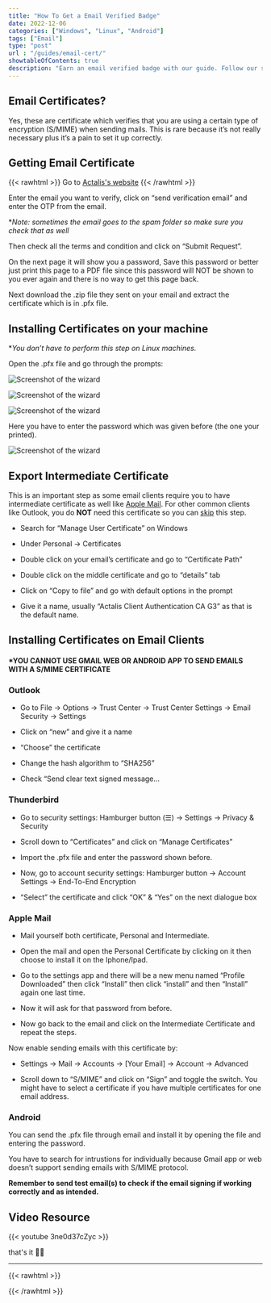 ```yaml
---
title: "How To Get a Email Verified Badge"
date: 2022-12-06
categories: ["Windows", "Linux", "Android"]
tags: ["Email"]
type: "post"
url : "/guides/email-cert/"
showtableOfContents: true
description: "Earn an email verified badge with our guide. Follow our steps to verify your email and increase trust with email recipients for improved communication."
---
```


## Email Certificates?

Yes, these are certificate which verifies that you are using a certain type of encryption (S/MIME) when sending mails. This is rare because it’s not really necessary plus it’s a pain to set it up correctly.

## Getting Email Certificate

{{< rawhtml >}} 
Go to <a href="https://extrassl.actalis.it/portal/uapub/freemail?lang=en" target="_blank" rel="noopener noreferrer">Actalis's website</a>
{{< /rawhtml >}} 

Enter the email you want to verify, click on “send verification email” and enter the OTP from the email.

**Note: sometimes the email goes to the spam folder so make sure you check that as well*

Then check all the terms and condition and click on “Submit Request”.

On the next page it will show you a password, Save this password or better just print this page to a PDF file since this password will NOT be shown to you ever again and there is no way to get this page back.

Next download the .zip file they sent on your email and extract the certificate which is in .pfx file.

## Installing Certificates on your machine

**You don’t have to perform this step on Linux machines.*

Open the .pfx file and go through the prompts:

![Screenshot of the wizard](/img/guides/2022/email-cert/installing/2022.png)

![Screenshot of the wizard](/img/guides/2022/email-cert/installing/2022_1.png)

![Screenshot of the wizard](/img/guides/2022/email-cert/installing/2022_2.png)

Here you have to enter the password which was given before (the one your printed).

![Screenshot of the wizard](/img/guides/2022/email-cert/installing/2022_3.png)

## Export Intermediate Certificate

This is an important step as some email clients require you to have intermediate certificate as well like [Apple Mail](https://mansoorbarri.com/guides/email-cert/#Apple-Mail). For other common clients like Outlook, you do **NOT** need this certificate so you can [skip](https://mansoorbarri.com/guides/email-cert/#installing-certificates-on-email-clients) this step.

- Search for “Manage User Certificate” on Windows

- Under Personal -> Certificates

- Double click on your email’s certificate and go to “Certificate Path”

- Double click on the middle certificate and go to “details” tab

- Click on “Copy to file” and go with default options in the prompt

- Give it a name, usually “Actalis Client Authentication CA G3” as that is the default name.

## Installing Certificates on Email Clients

#### *YOU CANNOT USE GMAIL WEB OR ANDROID APP TO SEND EMAILS WITH A S/MIME CERTIFICATE

### Outlook

- Go to File -> Options -> Trust Center -> Trust Center Settings -> Email Security -> Settings

- Click on “new” and give it a name

- “Choose” the certificate

- Change the hash algorithm to “SHA256”

- Check “Send clear text signed message…

### Thunderbird

- Go to security settings: Hamburger button (☰) -> Settings -> Privacy & Security

- Scroll down to “Certificates” and click on “Manage Certificates”

- Import the .pfx file and enter the password shown before.

- Now, go to account security settings: Hamburger button -> Account Settings -> End-To-End Encryption

- “Select” the certificate and click “OK” & “Yes” on the next dialogue box

### Apple Mail

- Mail yourself both certificate, Personal and Intermediate.

- Open the mail and open the Personal Certificate by clicking on it then choose to install it on the Iphone/Ipad.

- Go to the settings app and there will be a new menu named “Profile Downloaded” then click “Install” then click “install” and then “Install” again one last time.

- Now it will ask for that password from before.

- Now go back to the email and click on the Intermediate Certificate and repeat the steps.

Now enable sending emails with this certificate by:

- Settings -> Mail -> Accounts -> [Your Email] -> Account -> Advanced

- Scroll down to “S/MIME” and click on “Sign” and toggle the switch. You might have to select a certificate if you have multiple certificates for one email address.

### Android
You can send the .pfx file through email and install it by opening the file and entering the password.

You have to search for intrustions for individually because Gmail app or web doesn’t support sending emails with S/MIME protocol.

**Remember to send test email(s) to check if the email signing if working correctly and as intended.**

## Video Resource

{{< youtube 3ne0d37cZyc >}}

that's it ✌🏽

-------------------------------------------------------------

{{< rawhtml >}} 
 
{{< /rawhtml >}}